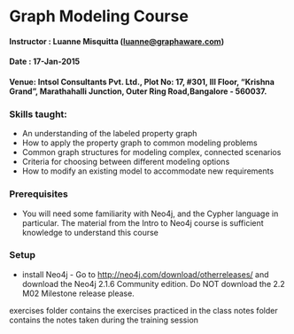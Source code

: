 # Graph Modeling Course

#### Instructor : Luanne Misquitta (luanne@graphaware.com)
#### Date : 17-Jan-2015
#### Venue: Intsol Consultants Pvt. Ltd., Plot No: 17, #301, III Floor, “Krishna Grand”, Marathahalli Junction, Outer Ring Road,Bangalore - 560037.

### Skills taught:
* An understanding of the labeled property graph
* How to apply the property graph to common modeling problems
* Common graph structures for modeling complex, connected scenarios
* Criteria for choosing between different modeling options
* How to modify an existing model to accommodate new requirements
 
### Prerequisites
* You will need some familiarity with Neo4j, and the Cypher language in particular. The material from the Intro to Neo4j course is sufficient knowledge to understand this course

### Setup
* install Neo4j - Go to http://neo4j.com/download/other­releases/ and download the Neo4j 2.1.6 Community edition. Do NOT download the 2.2 M02 Milestone release please.


exercises folder contains the exercises practiced in the class
notes folder contains the notes taken during the training session
